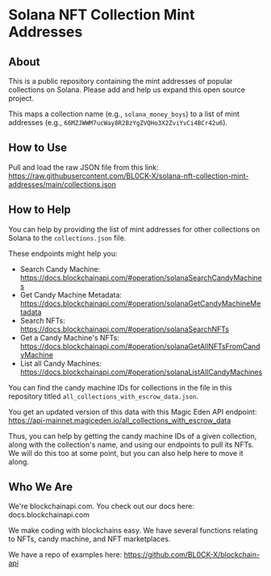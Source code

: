 # Solana NFT Collection Mint Addresses

## About

This is a public repository containing the mint addresses of popular collections on Solana. Please add and help us expand this open source project.

This maps a collection name (e.g., `solana_money_boys`) to a list of mint addresses (e.g., `66MZJWWM7ucWay8R2BzYgZVQHo3X2ZviYvCi4BCr42u6`).

## How to Use

Pull and load the raw JSON file from this link: https://raw.githubusercontent.com/BL0CK-X/solana-nft-collection-mint-addresses/main/collections.json

## How to Help

You can help by providing the list of mint addresses for other collections on Solana to the `collections.json` file.

These endpoints might help you:
- Search Candy Machine: https://docs.blockchainapi.com/#operation/solanaSearchCandyMachines
- Get Candy Machine Metadata: https://docs.blockchainapi.com/#operation/solanaGetCandyMachineMetadata
- Search NFTs: https://docs.blockchainapi.com/#operation/solanaSearchNFTs
- Get a Candy Machine's NFTs: https://docs.blockchainapi.com/#operation/solanaGetAllNFTsFromCandyMachine
- List all Candy Machines: https://docs.blockchainapi.com/#operation/solanaListAllCandyMachines

You can find the candy machine IDs for collections in the file in this repository titled `all_collections_with_escrow_data.json`. 

You get an updated version of this data with this Magic Eden API endpoint: https://api-mainnet.magiceden.io/all_collections_with_escrow_data

Thus, you can help by getting the candy machine IDs of a given collection, along with the collection's name, and using our endpoints to pull its NFTs. We will do this too at some point, but you can also help here to move it along.

## Who We Are

We're blockchainapi.com. You check out our docs here: docs.blockchainapi.com

We make coding with blockchains easy. We have several functions relating to NFTs, candy machine, and NFT marketplaces. 

We have a repo of examples here: https://github.com/BL0CK-X/blockchain-api
